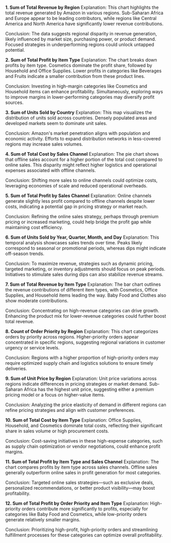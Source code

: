 **1. Sum of Total Revenue by Region**
Explanation: This chart highlights the total revenue generated by Amazon in various regions. Sub-Saharan Africa and Europe appear to be leading contributors, while regions like Central America and North America have significantly lower revenue contributions.

Conclusion: The data suggests regional disparity in revenue generation, likely influenced by market size, purchasing power, or product demand. Focused strategies in underperforming regions could unlock untapped potential.

**2. Sum of Total Profit by Item Type**
Explanation: The chart breaks down profits by item type. Cosmetics dominate the profit share, followed by Household and Office Supplies. Lower profits in categories like Beverages and Fruits indicate a smaller contribution from these product lines.

Conclusion: Investing in high-margin categories like Cosmetics and Household items can enhance profitability. Simultaneously, exploring ways to improve margins in lower-performing categories may diversify profit sources.

**3. Sum of Units Sold by Country**
Explanation: This map visualizes the distribution of units sold across countries. Densely populated areas and developed markets seem to dominate unit sales.

Conclusion: Amazon's market penetration aligns with population and economic activity. Efforts to expand distribution networks in less-covered regions may increase sales volumes.

**4. Sum of Total Cost by Sales Channel**
Explanation: The pie chart shows that offline sales account for a higher portion of the total cost compared to online sales. This disparity might reflect higher logistics and operational expenses associated with offline channels.

Conclusion: Shifting more sales to online channels could optimize costs, leveraging economies of scale and reduced operational overheads.

**5. Sum of Total Profit by Sales Channel**
Explanation: Online channels generate slightly less profit compared to offline channels despite lower costs, indicating a potential gap in pricing strategy or market reach.

Conclusion: Refining the online sales strategy, perhaps through premium pricing or increased marketing, could help bridge the profit gap while maintaining cost efficiency.

**6. Sum of Units Sold by Year, Quarter, Month, and Day**
Explanation: This temporal analysis showcases sales trends over time. Peaks likely correspond to seasonal or promotional periods, whereas dips might indicate off-season trends.

Conclusion: To maximize revenue, strategies such as dynamic pricing, targeted marketing, or inventory adjustments should focus on peak periods. Initiatives to stimulate sales during dips can also stabilize revenue streams.

**7. Sum of Total Revenue by Item Type**
Explanation: The bar chart outlines the revenue contributions of different item types, with Cosmetics, Office Supplies, and Household items leading the way. Baby Food and Clothes also show moderate contributions.

Conclusion: Concentrating on high-revenue categories can drive growth. Enhancing the product mix for lower-revenue categories could further boost total revenue.

**8. Count of Order Priority by Region**
Explanation: This chart categorizes orders by priority across regions. Higher-priority orders appear concentrated in specific regions, suggesting regional variations in customer urgency or service levels.

Conclusion: Regions with a higher proportion of high-priority orders may require optimized supply chain and logistics solutions to ensure timely deliveries.

**9. Sum of Unit Price by Region**
Explanation: Unit price variations across regions indicate differences in pricing strategies or market demand. Sub-Saharan Africa has the highest unit price, suggesting either a premium pricing model or a focus on higher-value items.

Conclusion: Analyzing the price elasticity of demand in different regions can refine pricing strategies and align with customer preferences.

**10. Sum of Total Cost by Item Type**
Explanation: Office Supplies, Household, and Cosmetics dominate total costs, reflecting their significant share in sales volume or high procurement costs.

Conclusion: Cost-saving initiatives in these high-expense categories, such as supply chain optimization or vendor negotiations, could enhance profit margins.

**11. Sum of Total Profit by Item Type and Sales Channel**
Explanation: The chart compares profits by item type across sales channels. Offline sales generally outperform online sales in profit generation for most categories.

Conclusion: Targeted online sales strategies—such as exclusive deals, personalized recommendations, or better product visibility—may boost profitability.

**12. Sum of Total Profit by Order Priority and Item Type**
Explanation: High-priority orders contribute more significantly to profits, especially for categories like Baby Food and Cosmetics, while low-priority orders generate relatively smaller margins.

Conclusion: Prioritizing high-profit, high-priority orders and streamlining fulfillment processes for these categories can optimize overall profitability.
